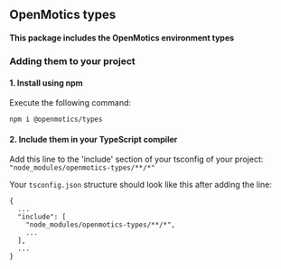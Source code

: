 ## OpenMotics types
#### This package includes the OpenMotics environment types

### Adding them to your project

#### 1. Install using npm

Execute the following command:
```
npm i @openmotics/types
```

#### 2. Include them in your TypeScript compiler 

Add this line to the 'include' section of your tsconfig of your project:
`"node_modules/openmotics-types/**/*"`

Your `tsconfig.json` structure should look like this after adding the line:
```
{
  ...
  "include": [
    "node_modules/openmotics-types/**/*",
    ...
  ],
  ...
}
```
